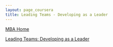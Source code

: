 ```yaml
---
layout: page_coursera
title: Leading Teams - Developing as a Leader
---
```


[MBA Home](../../0index)

[Leading Teams: Developing as a Leader](https://www.coursera.org/learn/leading-teams-developing-as-a-leader/home/welcome)
